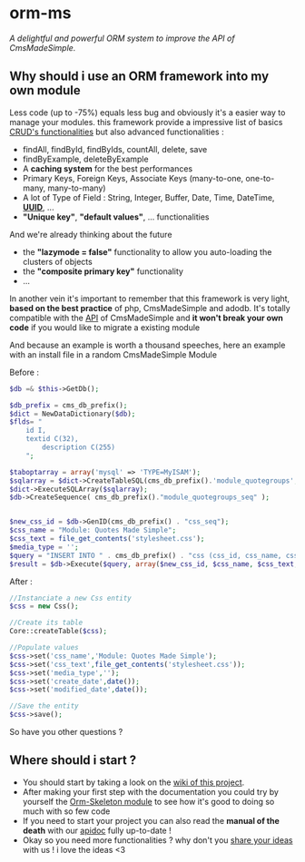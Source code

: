 orm-ms
======

*A delightful and powerful ORM system to improve the API of CmsMadeSimple.*

Why should i use an ORM framework into my own module
---------------------------------------------------

Less code (up to -75%) equals less bug and obviously it's a easier way to manage your modules. this framework provide a impressive list of basics [CRUD's functionalities](http://en.wikipedia.org/wiki/CRUD) but also advanced functionalities : 

*  findAll, findById, findByIds, countAll, delete, save
*  findByExample, deleteByExample
*  A **caching system** for the best performances
*  Primary Keys, Foreign Keys, Associate Keys (many-to-one, one-to-many, many-to-many)
*  A lot of Type of Field : String, Integer, Buffer, Date, Time, DateTime, **[UUID](http://en.wikipedia.org/wiki/Universally_unique_identifier)**, ...
*  **"Unique key"**, **"default values"**, ... functionalities

And we're already thinking about the future

*  the **"lazymode = false"** functionality to allow you auto-loading the clusters of objects
*  the **"composite primary key"** functionality
*  ...

In another vein it's important to remember that this framework is very light, **based on the best practice** of php, CmsMadeSimple and adodb. It's totally compatible with the [API](http://apidoc.cmsmadesimple.org/) of CmsMadeSimple and **it won't break your own code** if you would like to migrate a existing module

And because an example is worth a thousand speeches, here an example with an install file in a random CmsMadeSimple Module

Before : 
```php
$db =& $this->GetDb();

$db_prefix = cms_db_prefix();
$dict = NewDataDictionary($db);
$flds= "
  	id I,
    textid C(32),
		description C(255)
	";

$taboptarray = array('mysql' => 'TYPE=MyISAM');
$sqlarray = $dict->CreateTableSQL(cms_db_prefix().'module_quotegroups', $flds, $taboptarray);
$dict->ExecuteSQLArray($sqlarray);
$db->CreateSequence( cms_db_prefix()."module_quotegroups_seq" );


$new_css_id = $db->GenID(cms_db_prefix() . "css_seq");
$css_name = "Module: Quotes Made Simple";
$css_text = file_get_contents('stylesheet.css');
$media_type = '';
$query = "INSERT INTO " . cms_db_prefix() . "css (css_id, css_name, css_text, media_type, create_date, modified_date) VALUES (?, ?, ?, ?, ?, ?)";
$result = $db->Execute($query, array($new_css_id, $css_name, $css_text, $media_type, $db->DBTimeStamp(time()), $db->DBTimeStamp(time())));
```
After :

```php
//Instanciate a new Css entity
$css = new Css();

//Create its table
Core::createTable($css);

//Populate values
$css->set('css_name','Module: Quotes Made Simple');
$css->set('css_text',file_get_contents('stylesheet.css'));
$css->set('media_type','');
$css->set('create_date',date());
$css->set('modified_date',date());

//Save the entity
$css->save();
```

So have you other questions ? 


Where should i start ?
----------------------

*   You should start by taking a look on the [wiki of this project](https://github.com/besstiolle/orm-ms/wiki). 
*   After making your first step with the documentation you could try by yourself the [Orm-Skeleton module](http://dev.cmsmadesimple.org/project/files/1250#package-1235) to see how it's good to doing so much with so few code
*   If you need to start your project you can also read the **manual of the death** with our  [apidoc](http://orm.furie.be/apidoc/index.html) fully up-to-date !
*   Okay so you need more functionalities ? why don't you [share your ideas](https://github.com/besstiolle/orm-ms/issues?state=open) with us ! i love the ideas <3
